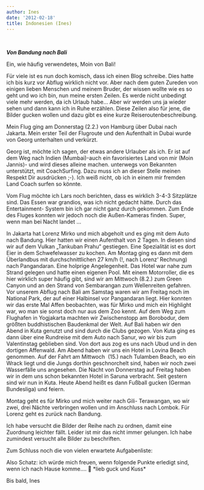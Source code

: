 ```yaml
---
author: Ines
date: '2012-02-18'
title: Indonesien (Ines)
---
```


&nbsp;

**_Von Bandung nach Bali_**

Ein, wie häufig verwendetes, Moin von Bali!

Für viele ist es nun doch komisch, dass ich einen Blog schreibe. Dies hatte ich bis kurz vor Abflug wirklich nicht vor. Aber nach dem guten Zureden von einigen lieben Menschen und meinem Bruder, der wissen wollte wie es so geht und wo ich bin, nun meine ersten Zeilen. Es werde nicht unbedingt viele mehr werden, da ich Urlaub habe… Aber wir werden uns ja wieder sehen und dann kann ich in Ruhe erzählen. Diese Zeilen also für jene, die Bilder gucken wollen und dazu gibt es eine kurze Reiseroutenbeschreibung.

Mein Flug ging am Donnerstag (2.2.) von Hamburg über Dubai nach Jakarta. Mein erster Teil der Flugroute und den Aufenthalt in Dubai wurde von Georg unterhalten und verkürzt.

Georg ist, möchte ich sagen, der etwas andere Urlauber als ich. Er ist auf dem Weg nach Indien (Mumbai)-auch ein favorisiertes Land von mir (Moin Jannis)- und wird dieses alleine machen. unterwegs von Bekannten unterstützt, mit CoachSurfing. Dazu muss ich an dieser Stelle meinen Respekt Dir ausdrücken ;-). Ich weiß nicht, ob ich in einem mir fremden Land Coach surfen so könnte.

Vom Flug möchte ich Lars noch berichten, dass es wirklich 3-4-3 Sitzplätze sind. Das Essen war grandios, was ich nicht gedacht hätte. Durch das Entertainment- System bin ich gar nicht ganz durch gekommen. Zum Ende des Fluges konnten wir jedoch noch die Außen-Kameras finden. Super, wenn man bei Nacht landet &#8230;

In Jakarta hat Lorenz Mirko und mich abgeholt und es ging mit dem Auto nach Bandung. Hier hatten wir einen Aufenthalt von 2 Tagen. In diesen sind wir auf dem Vulkan „Tankuban Prahu“ gestiegen. Eine Spezialität ist es dort Eier in dem Schwefelwasser zu kochen. Am Montag ging es dann mit dem Überlandbus mit durchschnittlichen 27 km/h (!, nach Lorenz‘ Rechnung) nach Pangandaran. Eine holprige Angelegenheit. Das Hotel war nahe zum Strand gelegen und hatte einen eigenen Pool. Mit einem Motorroller, die es hier wirklich super häufig gibt, sind wir am Mittwoch (8.2.) zum Green Canyon und an den Strand von Sembarangan zum Wellenreiten gefahren. Vor unserem Abflug nach Bali am Samstag waren wir am Freitag noch im National Park, der auf einer Halbinsel vor Pangandaran liegt. Hier konnten wir das erste Mal Affen beobachten, was für Mirko und mich ein Highlight war, wo man sie sonst doch nur aus dem Zoo kennt. Auf dem Weg zum Flughafen in Yogjakarta machten wir Zwischenstopp am Borobodur, dem größten buddhistischen Baudenkmal der Welt. Auf Bali haben wir den Abend in Kuta genutzt und sind durch die Clubs gezogen. Von Kuta ging es dann über eine Rundreise mit dem Auto nach Sanur, wo wir bis zum Valentinstag geblieben sind. Von dort aus zog es uns nach Ubud und in den dortigen Affenwald. Am Abend haben wir uns ein Hotel in Lovina Beach genommen. Auf der Fahrt am Mittwoch  (15.) nach Tulamben Beach, wo ein Wrack liegt und die Jungs dorthin geschnorchelt sind, haben wir noch zwei Wasserfälle uns angesehen. Die Nacht von Donnerstag auf Freitag haben wir in dem uns schon bekannten Hotel in Saruna verbracht. Seit gestern sind wir nun in Kuta. Heute Abend heißt es dann Fußball gucken (German Bundesliga) und feiern.

Montag geht es für Mirko und mich weiter nach Gili- Terawangan, wo wir zwei, drei Nächte verbringen wollen und im Anschluss nach Lombok. Für Lorenz geht es zurück nach Bandung.

Ich habe versucht die Bilder der Reihe nach zu ordnen, damit eine Zuordnung leichter fällt. Leider ist mir das nicht immer gelungen. Ich habe zumindest versucht alle Bilder zu beschriften.

Zum Schluss noch die von vielen erwartete Aufgabenliste:

Also Schatz: ich würde mich freuen, wenn folgende Punkte erledigt sind, wenn ich nach Hause komme…. 🙂 \*lieb guck und Kuss\*

Bis bald, Ines
